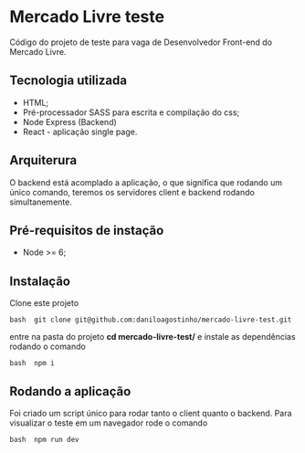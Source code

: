 # Mercado Livre teste

Código do projeto de teste para vaga de Desenvolvedor Front-end do Mercado Livre.

## Tecnologia utilizada

- HTML;
- Pré-processador SASS para escrita e compilação do css;
- Node Express (Backend)
- React - aplicação single page.

## Arquiterura
O backend está acomplado a aplicação, o que significa que rodando um único comando, teremos os servidores client e backend rodando simultanemente. 


## Pré-requisitos de instação

- Node >= 6;

## Instalação 

Clone este projeto

``bash 
git clone git@github.com:daniloagostinho/mercado-livre-test.git
``

entre na pasta do projeto
**cd mercado-livre-test/** e instale as dependências rodando o comando 

``bash 
npm i
``

## Rodando a aplicação

Foi criado um script único para rodar tanto o client quanto o backend. Para visualizar o teste em um navegador rode o comando 

``bash 
npm run dev
``

